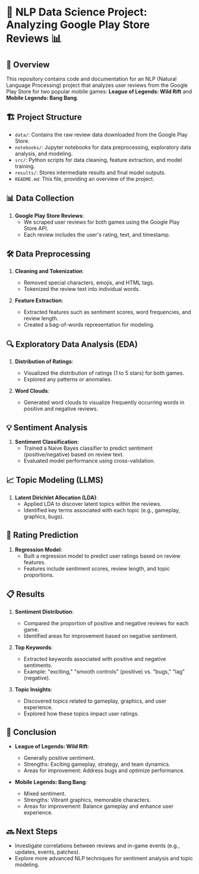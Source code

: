# 🧠 NLP Data Science Project: Analyzing Google Play Store Reviews 📊

## 📝 Overview
This repository contains code and documentation for an NLP (Natural Language Processing) project that analyzes user reviews from the Google Play Store for two popular mobile games: **League of Legends: Wild Rift** and **Mobile Legends: Bang Bang**.

## 🏗️ Project Structure
- `data/`: Contains the raw review data downloaded from the Google Play Store.
- `notebooks/`: Jupyter notebooks for data preprocessing, exploratory data analysis, and modeling.
- `src/`: Python scripts for data cleaning, feature extraction, and model training.
- `results/`: Stores intermediate results and final model outputs.
- `README.md`: This file, providing an overview of the project.

## 📊 Data Collection
1. **Google Play Store Reviews**:
   - We scraped user reviews for both games using the Google Play Store API.
   - Each review includes the user's rating, text, and timestamp.

## 🛠️ Data Preprocessing
1. **Cleaning and Tokenization**:
   - Removed special characters, emojis, and HTML tags.
   - Tokenized the review text into individual words.

2. **Feature Extraction**:
   - Extracted features such as sentiment scores, word frequencies, and review length.
   - Created a bag-of-words representation for modeling.

## 🔍 Exploratory Data Analysis (EDA)
1. **Distribution of Ratings**:
   - Visualized the distribution of ratings (1 to 5 stars) for both games.
   - Explored any patterns or anomalies.

2. **Word Clouds**:
   - Generated word clouds to visualize frequently occurring words in positive and negative reviews.

## 💡 Sentiment Analysis
1. **Sentiment Classification**:
   - Trained a Naive Bayes classifier to predict sentiment (positive/negative) based on review text.
   - Evaluated model performance using cross-validation.

## 📈 Topic Modeling (LLMS)
1. **Latent Dirichlet Allocation (LDA)**:
   - Applied LDA to discover latent topics within the reviews.
   - Identified key terms associated with each topic (e.g., gameplay, graphics, bugs).

## 🌟 Rating Prediction
1. **Regression Model**:
   - Built a regression model to predict user ratings based on review features.
   - Features include sentiment scores, review length, and topic proportions.

## 📋 Results
1. **Sentiment Distribution**:
   - Compared the proportion of positive and negative reviews for each game.
   - Identified areas for improvement based on negative sentiment.

2. **Top Keywords**:
   - Extracted keywords associated with positive and negative sentiments.
   - Example: "exciting," "smooth controls" (positive) vs. "bugs," "lag" (negative).

3. **Topic Insights**:
   - Discovered topics related to gameplay, graphics, and user experience.
   - Explored how these topics impact user ratings.

## 🏁 Conclusion
- **League of Legends: Wild Rift**:
  - Generally positive sentiment.
  - Strengths: Exciting gameplay, strategy, and team dynamics.
  - Areas for improvement: Address bugs and optimize performance.

- **Mobile Legends: Bang Bang**:
  - Mixed sentiment.
  - Strengths: Vibrant graphics, memorable characters.
  - Areas for improvement: Balance gameplay and enhance user experience.

## 🔜 Next Steps
- Investigate correlations between reviews and in-game events (e.g., updates, events, patches).
- Explore more advanced NLP techniques for sentiment analysis and topic modeling.
